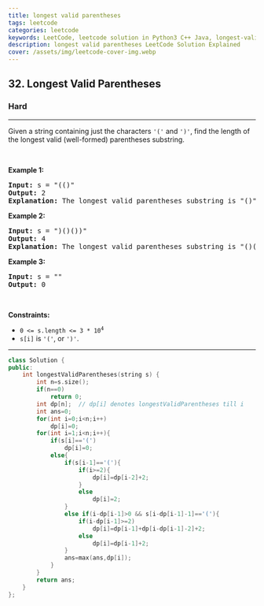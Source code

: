 ```yaml
---
title: longest valid parentheses
tags: leetcode
categories: leetcode
keywords: LeetCode, leetcode solution in Python3 C++ Java, longest-valid-parentheses solution
description: longest valid parentheses LeetCode Solution Explained
cover: /assets/img/leetcode-cover-img.webp
---
```





<h2>32. Longest Valid Parentheses</h2><h3>Hard</h3><hr><div><p>Given a string containing just the characters <code>'('</code> and <code>')'</code>, find the length of the longest valid (well-formed) parentheses substring.</p>

<p>&nbsp;</p>
<p><strong>Example 1:</strong></p>

<pre><strong>Input:</strong> s = "(()"
<strong>Output:</strong> 2
<strong>Explanation:</strong> The longest valid parentheses substring is "()".
</pre>

<p><strong>Example 2:</strong></p>

<pre><strong>Input:</strong> s = ")()())"
<strong>Output:</strong> 4
<strong>Explanation:</strong> The longest valid parentheses substring is "()()".
</pre>

<p><strong>Example 3:</strong></p>

<pre><strong>Input:</strong> s = ""
<strong>Output:</strong> 0
</pre>

<p>&nbsp;</p>
<p><strong>Constraints:</strong></p>

<ul>
	<li><code>0 &lt;= s.length &lt;= 3 * 10<sup>4</sup></code></li>
	<li><code>s[i]</code> is <code>'('</code>, or <code>')'</code>.</li>
</ul>
</div>

---




```cpp
class Solution {
public:
    int longestValidParentheses(string s) {
        int n=s.size();
        if(n==0)
            return 0;
        int dp[n];  // dp[i] denotes longestValidParentheses till i
        int ans=0;
        for(int i=0;i<n;i++)
            dp[i]=0;
        for(int i=1;i<n;i++){
            if(s[i]=='(')
                dp[i]=0;
            else{
                if(s[i-1]=='('){
                    if(i>=2){
                        dp[i]=dp[i-2]+2;
                    }
                    else
                        dp[i]=2;
                }
                else if(i-dp[i-1]>0 && s[i-dp[i-1]-1]=='('){
                    if(i-dp[i-1]>=2)
                        dp[i]=dp[i-1]+dp[i-dp[i-1]-2]+2;
                    else
                        dp[i]=dp[i-1]+2;   
                }
                ans=max(ans,dp[i]);
            }
        }
        return ans;
    }
};
```
